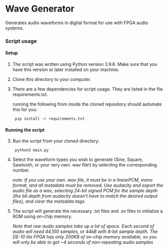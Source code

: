 # Wave Generator
Generates audio waveforms in digital format for use with FPGA audio systems.

### Script usage

#### Setup

1) The script was written using Python version 3.9.6. Make sure that you have this version or later installed on your machine.
2) Clone this directory to your computer.

3) There are a few dependencies for script usage. They are listed in the file requirements.txt.

    running the following from inside the cloned repository should automate this for you:

        pip install -r requirements.txt

  

#### Running the script

3) Run the script from your cloned directory:

        python3 main.py
    
4) Select the waveform types you wish to generate (Sine, Square, Sawtooth, or your very own .wav file!) by selecting the corresponding number.

      _note: If you use your own .wav file, it must be in a linearPCM, mono format, and all metadata must be removed. Use audacity and export the audio file as a wav, selecting 24-bit signed PCM for the sample depth (the bit depth from audacity doesn't have to match the desired output files), and clear the metadata tags._
        
5) The script will generate the necessary .txt files and .sv files to initialize a ROM using on-chip memory.

      *Note that raw audio samples take up a lot of space. Each second of audio will need 44,100 samples, or 44kB with 8-bit sample depth. The DE-10 lite FPGA has only 200KB of on-chip memory available, so you will only be able to get ~4 seconds of non-repeating audio samples*
